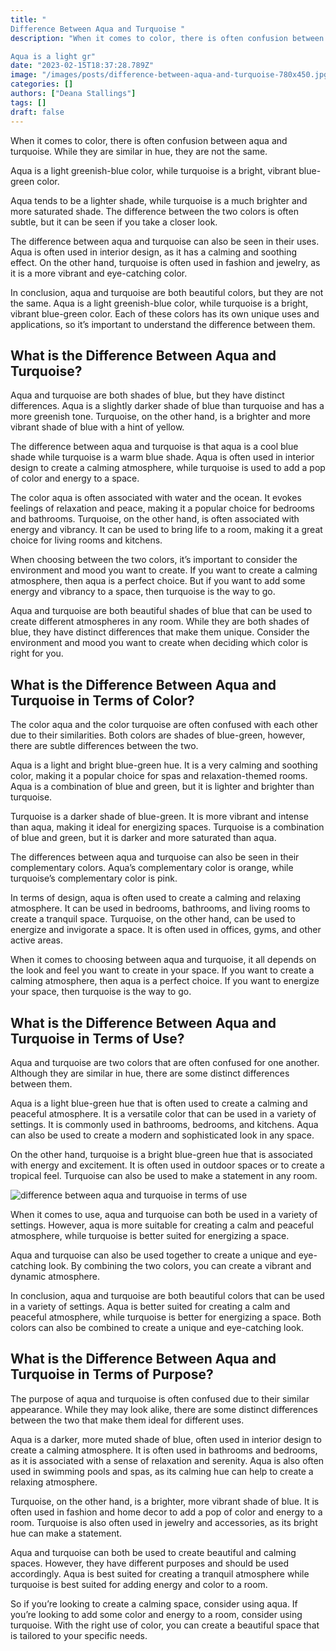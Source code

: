 ```yaml
---
title: "
Difference Between Aqua and Turquoise "
description: "When it comes to color, there is often confusion between aqua and turquoise. While they are similar in hue, they are not the same.

Aqua is a light gr"
date: "2023-02-15T18:37:28.789Z"
image: "/images/posts/difference-between-aqua-and-turquoise-780x450.jpg"
categories: []
authors: ["Deana Stallings"]
tags: []
draft: false
---
```


When it comes to color, there is often confusion between aqua and turquoise. While they are similar in hue, they are not the same.

Aqua is a light greenish-blue color, while turquoise is a bright, vibrant blue-green color.

Aqua tends to be a lighter shade, while turquoise is a much brighter and more saturated shade. The difference between the two colors is often subtle, but it can be seen if you take a closer look.

The difference between aqua and turquoise can also be seen in their uses. Aqua is often used in interior design, as it has a calming and soothing effect. On the other hand, turquoise is often used in fashion and jewelry, as it is a more vibrant and eye-catching color.

In conclusion, aqua and turquoise are both beautiful colors, but they are not the same. Aqua is a light greenish-blue color, while turquoise is a bright, vibrant blue-green color. Each of these colors has its own unique uses and applications, so it’s important to understand the difference between them.

## What is the Difference Between Aqua and Turquoise?

Aqua and turquoise are both shades of blue, but they have distinct differences. Aqua is a slightly darker shade of blue than turquoise and has a more greenish tone. Turquoise, on the other hand, is a brighter and more vibrant shade of blue with a hint of yellow.

The difference between aqua and turquoise is that aqua is a cool blue shade while turquoise is a warm blue shade. Aqua is often used in interior design to create a calming atmosphere, while turquoise is used to add a pop of color and energy to a space.

The color aqua is often associated with water and the ocean. It evokes feelings of relaxation and peace, making it a popular choice for bedrooms and bathrooms. Turquoise, on the other hand, is often associated with energy and vibrancy. It can be used to bring life to a room, making it a great choice for living rooms and kitchens.

When choosing between the two colors, it’s important to consider the environment and mood you want to create. If you want to create a calming atmosphere, then aqua is a perfect choice. But if you want to add some energy and vibrancy to a space, then turquoise is the way to go.

Aqua and turquoise are both beautiful shades of blue that can be used to create different atmospheres in any room. While they are both shades of blue, they have distinct differences that make them unique. Consider the environment and mood you want to create when deciding which color is right for you.

## What is the Difference Between Aqua and Turquoise in Terms of Color?

The color aqua and the color turquoise are often confused with each other due to their similarities. Both colors are shades of blue-green, however, there are subtle differences between the two.

Aqua is a light and bright blue-green hue. It is a very calming and soothing color, making it a popular choice for spas and relaxation-themed rooms. Aqua is a combination of blue and green, but it is lighter and brighter than turquoise.

Turquoise is a darker shade of blue-green. It is more vibrant and intense than aqua, making it ideal for energizing spaces. Turquoise is a combination of blue and green, but it is darker and more saturated than aqua.

The differences between aqua and turquoise can also be seen in their complementary colors. Aqua’s complementary color is orange, while turquoise’s complementary color is pink.

In terms of design, aqua is often used to create a calming and relaxing atmosphere. It can be used in bedrooms, bathrooms, and living rooms to create a tranquil space. Turquoise, on the other hand, can be used to energize and invigorate a space. It is often used in offices, gyms, and other active areas.

When it comes to choosing between aqua and turquoise, it all depends on the look and feel you want to create in your space. If you want to create a calming atmosphere, then aqua is a perfect choice. If you want to energize your space, then turquoise is the way to go.

## What is the Difference Between Aqua and Turquoise in Terms of Use?

Aqua and turquoise are two colors that are often confused for one another. Although they are similar in hue, there are some distinct differences between them.

Aqua is a light blue-green hue that is often used to create a calming and peaceful atmosphere. It is a versatile color that can be used in a variety of settings. It is commonly used in bathrooms, bedrooms, and kitchens. Aqua can also be used to create a modern and sophisticated look in any space.

On the other hand, turquoise is a bright blue-green hue that is associated with energy and excitement. It is often used in outdoor spaces or to create a tropical feel. Turquoise can also be used to make a statement in any room.

![difference between aqua and turquoise in terms of use](https://www.pdhre.org/wp-content/uploads/2023/02/difference-between-aqua-and-turquoise-in-terms-of-use.jpg)

When it comes to use, aqua and turquoise can both be used in a variety of settings. However, aqua is more suitable for creating a calm and peaceful atmosphere, while turquoise is better suited for energizing a space.

Aqua and turquoise can also be used together to create a unique and eye-catching look. By combining the two colors, you can create a vibrant and dynamic atmosphere.

In conclusion, aqua and turquoise are both beautiful colors that can be used in a variety of settings. Aqua is better suited for creating a calm and peaceful atmosphere, while turquoise is better for energizing a space. Both colors can also be combined to create a unique and eye-catching look.

## What is the Difference Between Aqua and Turquoise in Terms of Purpose?

The purpose of aqua and turquoise is often confused due to their similar appearance. While they may look alike, there are some distinct differences between the two that make them ideal for different uses.

Aqua is a darker, more muted shade of blue, often used in interior design to create a calming atmosphere. It is often used in bathrooms and bedrooms, as it is associated with a sense of relaxation and serenity. Aqua is also often used in swimming pools and spas, as its calming hue can help to create a relaxing atmosphere.

Turquoise, on the other hand, is a brighter, more vibrant shade of blue. It is often used in fashion and home decor to add a pop of color and energy to a room. Turquoise is also often used in jewelry and accessories, as its bright hue can make a statement.

Aqua and turquoise can both be used to create beautiful and calming spaces. However, they have different purposes and should be used accordingly. Aqua is best suited for creating a tranquil atmosphere while turquoise is best suited for adding energy and color to a room.

So if you’re looking to create a calming space, consider using aqua. If you’re looking to add some color and energy to a room, consider using turquoise. With the right use of color, you can create a beautiful space that is tailored to your specific needs.